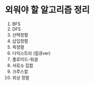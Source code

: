 # 외워야 할 알고리즘 정리

1. BFS
2. DFS
3. 선택정렬
4. 삽입정렬
5. 퀵정렬 
6. 다익스트라 (힙큐ver)
7. 플로이드-워셜 
8. 서로소 집합 
9. 크루스칼 
10. 위상 정렬